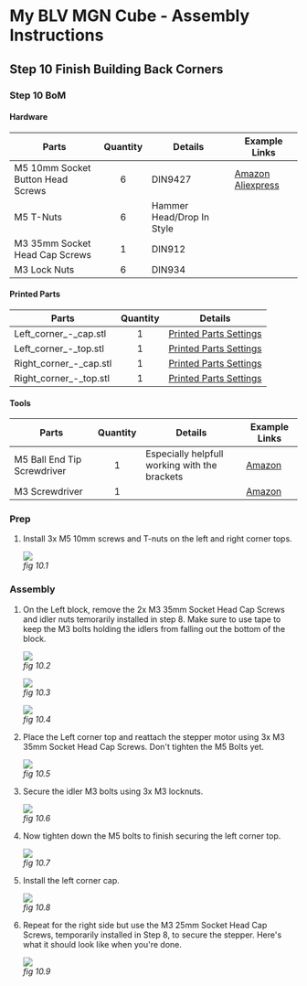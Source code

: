 # My BLV MGN Cube - Assembly Instructions

## Step 10 Finish Building Back Corners

### Step 10 BoM

#### Hardware
| Parts     | Quantity | Details | Example Links |
|-----------|:--------:|---------|---------------|
| M5 10mm Socket Button Head Screws | 6 | DIN9427 | [Amazon](https://amzn.to/3txrazT) [Aliexpress](https://s.click.aliexpress.com/e/_ASWaER) |
| M5 T-Nuts | 6 | Hammer Head/Drop In Style | |
| M3 35mm Socket Head Cap Screws | 1 | DIN912 | |
| M3 Lock Nuts | 6 | DIN934 | |

#### Printed Parts
| Parts     | Quantity | Details |
|-----------|:--------:|---------|
| Left_corner_-_cap.stl | 1 | [Printed Parts Settings](../partsSettings) |
| Left_corner_-_top.stl | 1 | [Printed Parts Settings](../partsSettings) |
| Right_corner_-_cap.stl | 1 | [Printed Parts Settings](../partsSettings) |
| Right_corner_-_top.stl | 1 | [Printed Parts Settings](../partsSettings) |

#### Tools
| Parts     | Quantity | Details | Example Links |
|-----------|:--------:|---------|---------------|
| M5 Ball End Tip Screwdriver | 1 | Especially helpfull working with the brackets | [Amazon](https://amzn.to/36TSnEy) |
| M3 Screwdriver | 1 | | [Amazon](https://amzn.to/3qNmEgs) |

### Prep
1. Install 3x M5 10mm screws and T-nuts on the left and right corner tops.

    ![](img/10-TopsWNuts.jpeg)\
    *fig 10.1*

### Assembly
1. On the Left block, remove the 2x M3 35mm Socket Head Cap Screws and idler nuts temorarily installed in step 8. Make sure to use tape to keep the M3 bolts holding the idlers from falling out the bottom of the block.

    ![](img/10-RemLIdlerNuts.jpeg)\
    *fig 10.2*

    ![](img/10-RemLStepperScrews.jpeg)\
    *fig 10.3*

    ![](img/10-RemNutSpacers.jpeg)\
    *fig 10.4*

2. Place the Left corner top and reattach the stepper motor using 3x M3 35mm Socket Head Cap Screws. Don't tighten the M5 Bolts yet.

    ![](img/10-LStepperScrews.jpeg)\
    *fig 10.5*

3. Secure the idler M3 bolts using 3x M3 locknuts.

    ![](img/10-LIdlerLockNuts.jpeg)\
    *fig 10.6*

4. Now tighten down the M5 bolts to finish securing the left corner top.

    ![](img/10-LTopM5.jpeg)\
    *fig 10.7*

5. Install the left corner cap.

    ![](img/10-LTopCap.jpeg)\
    *fig 10.8*

5. Repeat for the right side but use the M3 25mm Socket Head Cap Screws, temporarily installed in Step 8, to secure the stepper. Here's what it should look like when you're done.

    ![](img/10-FinalCorners.jpeg)\
    *fig 10.9*



